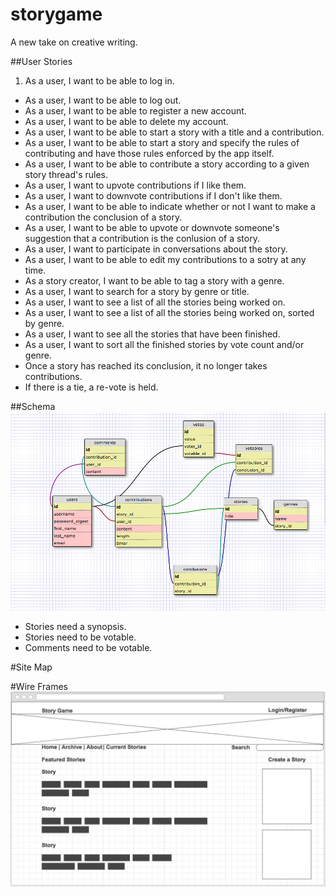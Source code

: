 # storygame
A new take on creative writing.

##User Stories
1. As a user, I want to be able to log in.
- As a user, I want to be able to log out.
- As a user, I want to be able to register a new account.
- As a user, I want to be able to delete my account.
- As a user, I want to be able to start a story with a title and a contribution.
- As a user, I want to be able to start a story and specify the rules of contributing and have those rules enforced by the app itself.
- As a user, I want to be able to contribute a story according to a given story thread's rules.
- As a user, I want to upvote contributions if I like them.
- As a user, I want to downvote contributions if I don't like them.
- As a user, I want to be able to indicate whether or not I want to make a contribution the conclusion of a story.
- As a user, I want to be able to upvote or downvote someone's suggestion that a contribution is the conlusion of a story.
- As a user, I want to participate in conversations about the story.
- As a user, I want to be able to edit my contributions to a sotry at any time.
- As a story creator, I want to be able to tag a story with a genre.
- As a user, I want to search for a story by genre or title.
- As a user, I want to see a list of all the stories being worked on.
- As a user, I want to see a list of all the stories being worked on, sorted by genre.
- As a user, I want to see all the stories that have been finished.
- As a user, I want to sort all the finished stories by vote count and/or genre.
- Once a story has reached its conclusion, it no longer takes contributions.
- If there is a tie, a re-vote is held.

##Schema
![Schema](updated_schema.png)

* Stories need a synopsis.
* Stories need to be votable.
* Comments need to be votable.

#Site Map


#Wire Frames
![Home Page](home_page.png)
